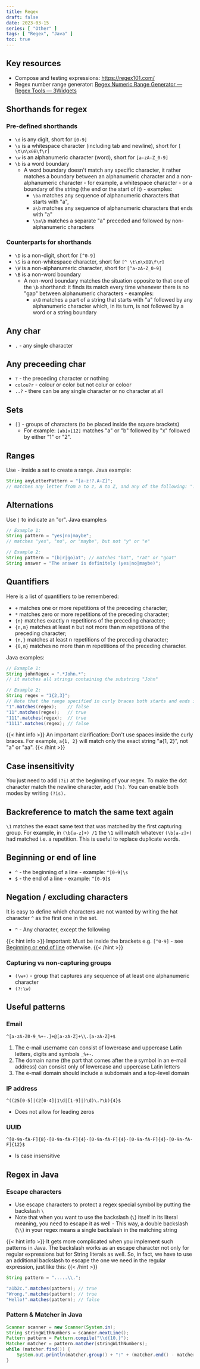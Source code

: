 ```yaml
---
title: Regex
draft: false
date: 2023-03-15
series: [ "Other" ]
tags: [ "Regex", "Java" ]
toc: true
---
```


## Key resources

- Compose and testing expressions: https://regex101.com/
- Regex number range generator: [Regex Numeric Range Generator — Regex Tools — 3Widgets](https://3widgets.com/)


## Shorthands for regex

### Pre-defined shorthands 

- `\d` is any digit, short for `[0-9]`
- `\s` is a whitespace character (including tab and newline), short for `[ \t\n\x0B\f\r]`
- `\w` is an alphanumeric character (word), short for `[a-zA-Z_0-9]`
- `\b` is a word boundary
    - A word boundary doesn't match any specific character, it rather matches a boundary between an alphanumeric character and a non-alphanumeric character - for example, a whitespace character - or a boundary of the string (the end or the start of it) - examples:
        - `\ba` matches any sequence of alphanumeric characters that starts with "a",
        - `a\b` matches any sequence of alphanumeric characters that ends with "a"
        - `\ba\b` matches a separate "a" preceded and followed by non-alphanumeric characters

### Counterparts for shorthands 

- `\D` is a non-digit, short for `[^0-9]`
- `\S` is a non-whitespace character, short for `[^ \t\n\x0B\f\r]`
- `\W` is a non-alphanumeric character, short for `[^a-zA-Z_0-9]`
- `\B` is a non-word boundary
    - A non-word boundary matches the situation opposite to that one of the `\b` shorthand: it finds its match every time whenever there is no "gap" between alphanumeric characters - examples:
        - `a\B` matches a part of a string that starts with "a" followed by any alphanumeric character which, in its turn, is not followed by a word or a string boundary

## Any char

- `.` - any single character

## Any preceeding char

- `?`  - the preceding character or nothing
- `colou?r`  - colour or color but not colur or coloor
- `..?` - there can be any single character or no character at all


## Sets

- `[]` - groups of characters (to be placed inside the square brackets)
    - For example: `[ab]x[12]`  matches "a" or "b" followed by "x" followed by either "1" or "2".


## Ranges

Use `-` inside a set to create a range. Java example:
```java
String anyLetterPattern = "[a-z!?.A-Z]"; 
// matches any letter from a to z, A to Z, and any of the following: "!", "?", "."
```


## Alternations

Use `|` to indicate an "or". Java example:s 
```java
// Example 1:
String pattern = "yes|no|maybe"; 
// matches "yes", "no", or "maybe", but not "y" or "e"

// Example 2:
String pattern = "(b|r|go)at"; // matches "bat", "rat" or "goat"
String answer = "The answer is definitely (yes|no|maybe)";
```

## Quantifiers

Here is a list of quantifiers to be remembered:
- `+`  matches one or more repetitions of the preceding character;
- `*`  matches zero or more repetitions of the preceding character;
- `{n}`  matches exactly  n repetitions of the preceding character;
- `{n,m}` matches at least n but not more than  m repetitions of the preceding character;
- `{n,}`  matches at least n repetitions of the preceding character;
- `{0,m}`  matches no more than m repetitions of the preceding character.

Java examples:
```java
// Example 1:
String johnRegex = ".*John.*"; 
// it matches all strings containing the substring "John"

// Example 2:
String regex = "1{2,3}"; 
// Note that the range specified in curly braces both starts and ends inclusively 
"1".matches(regex);    // false 
"11".matches(regex);   // true 
"111".matches(regex);  // true 
"1111".matches(regex); // false
```

{{< hint info >}}
An important clarification: Don't use spaces inside the curly braces. For example, `a{1, 2}` will match only the exact string "a{1, 2}", not "a" or "aa".
{{< /hint >}}

## Case insensitivity

You just need to add `(?i)` at the beginning of your regex. To make the dot character match the newline character, add `(?s)`. You can enable both modes by writing `(?is).`


## Backreference to match the same text again

`\1` matches the exact same text that was matched by the first capturing group. For example, in `(\b[a-z]+) /1` the `\1` will match whatever `(\b[a-z]+)` had matched i.e. a repetition. This is useful to replace duplicate words.


## Beginning or end of line

- `^` - the beginning of a line - example: `^[0-9]\s`
- `$` - the end of a line - example: `^[0-9]$`

## Negation / excluding characters

It is easy to define which characters are not wanted by writing the hat character `^` as the first one in the set.

- `^` - Any character, except the following

{{< hint info >}}
Important: Must be inside the brackets e.g. `[^0-9]` - see [Beginning or end of line](#beginning-or-end-of-line) otherwise. 
{{< /hint >}}

### Capturing vs non-capturing groups

- `(\w+)` - group that captures any sequence of at least one alphanumeric character 
- `(?:\w)`


## Useful patterns

### Email

```re
^[a-zA-Z0-9_%+-.]+@[a-zA-Z]+\\.[a-zA-Z]+$
```
1. The e-mail username can consist of lowercase and uppercase Latin letters, digits and symbols `_%+-`.
2. The domain name (the part that comes after the `@` symbol in an e-mail address) can consist only of lowercase and uppercase Latin letters
3. The e-mail domain should include a subdomain and a top-level domain

### IP address

```re
^((25[0-5]|(2[0-4]|1\d|[1-9]|)\d)\.?\b){4}$
```
- Does not allow for leading zeros

### UUID 

```re
^[0-9a-fA-F]{8}-[0-9a-fA-F]{4}-[0-9a-fA-F]{4}-[0-9a-fA-F]{4}-[0-9a-fA-F]{12}$
```
- Is case insensitive

## Regex in Java

### Escape characters

- Use escape characters to protect a regex special symbol by putting the backslash `\`
- Note that when you want to use the backslash (`\`) itself in its literal meaning, you need to escape it as well - This way, a double backslash (`\\`) in your regex means a single backslash in the matching string

{{< hint info >}}
It gets more complicated when you implement such patterns in Java. The backslash works as an escape character not only for regular expressions but for String literals as well. So, in fact, we have to use an additional backslash to escape the one we need in the regular expression, just like this:
{{< /hint >}}

```java
String pattern = ".....\\.";

"a1b2c.".matches(pattern); // true
"Wrong.".matches(pattern); // true
"Hello!".matches(pattern); // false
```


### Pattern & Matcher in Java

```java
Scanner scanner = new Scanner(System.in);
String stringWithNumbers = scanner.nextLine();
Pattern pattern = Pattern.compile("\\d{10,}");
Matcher matcher = pattern.matcher(stringWithNumbers);
while (matcher.find()) {
    System.out.println(matcher.group() + ":" + (matcher.end() - matcher.start()));
}
```